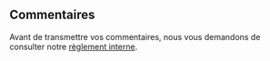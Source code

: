 ## <a name="comments"></a>Commentaires

Avant de transmettre vos commentaires, nous vous demandons de consulter notre [règlement interne](../house-rules.md).

<!--HONumber=Jan17_HO1-->


